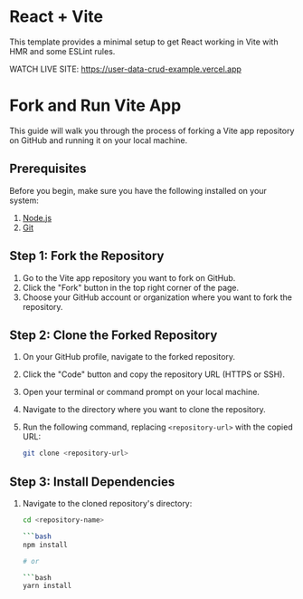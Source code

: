 # React + Vite

This template provides a minimal setup to get React working in Vite with HMR and some ESLint rules.

WATCH LIVE SITE: https://user-data-crud-example.vercel.app

# Fork and Run Vite App

This guide will walk you through the process of forking a Vite app repository on GitHub and running it on your local machine.

## Prerequisites

Before you begin, make sure you have the following installed on your system:

1. [Node.js](https://nodejs.org/en/)
2. [Git](https://git-scm.com/)

## Step 1: Fork the Repository

1. Go to the Vite app repository you want to fork on GitHub.
2. Click the "Fork" button in the top right corner of the page.
3. Choose your GitHub account or organization where you want to fork the repository.

## Step 2: Clone the Forked Repository

1. On your GitHub profile, navigate to the forked repository.
2. Click the "Code" button and copy the repository URL (HTTPS or SSH).
3. Open your terminal or command prompt on your local machine.
4. Navigate to the directory where you want to clone the repository.
5. Run the following command, replacing `<repository-url>` with the copied URL:

   ```bash
   git clone <repository-url>

## Step 3: Install Dependencies

1. Navigate to the cloned repository's directory:

   ```bash
   cd <repository-name>

   ```bash
   npm install

   # or

   ```bash
   yarn install

